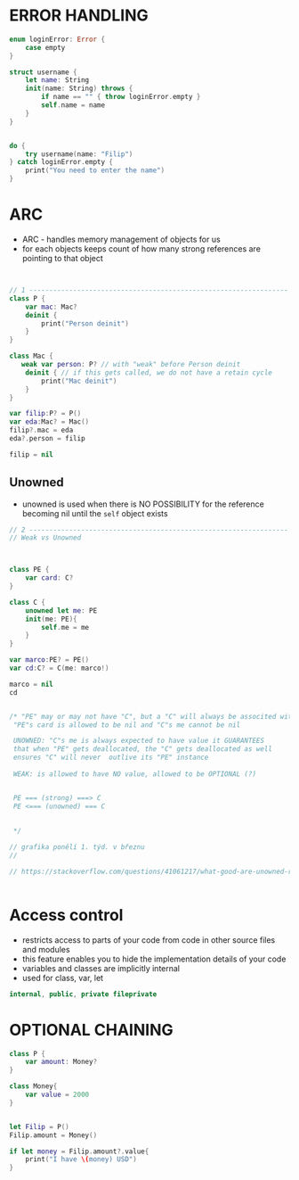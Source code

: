 # ERROR HANDLING

```swift
enum loginError: Error {
    case empty
}

struct username {
    let name: String
    init(name: String) throws {
        if name == "" { throw loginError.empty }
        self.name = name
    }
}


do {
    try username(name: "Filip")
} catch loginError.empty {
    print("You need to enter the name")
}

```



# ARC
* ARC - handles memory management of objects for us
* for each objects keeps count of how many strong references are pointing to that object

```swift


// 1 -----------------------------------------------------------------
class P {
    var mac: Mac?
    deinit {
        print("Person deinit")
    }
}

class Mac {
   weak var person: P? // with "weak" before Person deinit
    deinit { // if this gets called, we do not have a retain cycle
        print("Mac deinit")
    }
}

var filip:P? = P()
var eda:Mac? = Mac()
filip?.mac = eda
eda?.person = filip

filip = nil
```


## Unowned
* unowned is used when there is NO POSSIBILITY for the reference becoming nil until the ```self``` object exists

```swift
// 2 -----------------------------------------------------------------
// Weak vs Unowned



class PE {
    var card: C?
}

class C {
    unowned let me: PE
    init(me: PE){
        self.me = me
    }
}

var marco:PE? = PE()
var cd:C? = C(me: marco!)

marco = nil
cd


/* "PE" may or may not have "C", but a "C" will always be associted with PE
 "PE"s card is allowed to be nil and "C"s me cannot be nil

 UNOWNED: "C"s me is always expected to have value it GUARANTEES
 that when "PE" gets deallocated, the "C" gets deallocated as well
 ensures "C" will never  outlive its "PE" instance
 
 WEAK: is allowed to have NO value, allowed to be OPTIONAL (?)


 PE === (strong) ===> C
 PE <=== (unowned) === C
 
 
 */

// grafika ponělí 1. týd. v březnu
//

// https://stackoverflow.com/questions/41061217/what-good-are-unowned-references



```




# Access control
* restricts access to parts of your code from code in other source files and modules
* this feature enables you to hide the implementation details of your code
* variables and classes are implicitly internal
* used for class, var, let
```swift
internal, public, private fileprivate
```


# OPTIONAL CHAINING
```swift
class P {
    var amount: Money?
}

class Money{
    var value = 2000
}


let Filip = P()
Filip.amount = Money()

if let money = Filip.amount?.value{
    print("I have \(money) USD")
}
```



